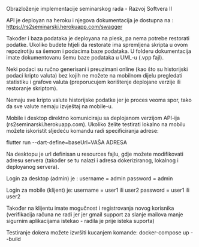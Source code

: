 Obrazloženje implementacije seminarskog rada - Razvoj Softvera II

API je deployan na heroku i njegova dokumentacija je dostupna na : https://rs2seminarski.herokuapp.com/swagger

Također i baza podataka je deployana na plesk, pa nema potrebe restorati podatke. Ukoliko budete htjeli da restorate ima spremljena skripta u ovom repozirotiju sa šemom i podacima baze podataka. U folderu dokumentacija imate dokumentovanu šemu baze podataka u UML-u (.vpp fajl).

Neki podaci su ručno generisani i preuzimani online (kao što su historijski podaci kripto valuta) bez kojih ne možete na mobilnom dijelu pregledati statistiku i grafove valuta (preporucujem korištenje deplojane verzije ili restoranje skriptom).

Nemaju sve kripto valute historijske podatke jer je proces veoma spor, tako da sve valute nemaju izvještaj na mobile-u.

Mobile i desktop direktno komuniciraju sa deplojanom verzijom API-ija (rs2seminarski.herokuapp.com). Ukoliko želite testirati lokalno na mobilu možete iskoristit sljedeću komandu radi specificiranja adrese:

flutter run --dart-define=baseUrl=VAŠA ADRESA

Na desktopu je url definisan u resources fajlu, gdje možete modifikovati adresu servera (također se tu nalazi i adresa dokeriziranog, lokalnog i deployanog servera).

Login za desktop (admin) je : username = admin password = admin

Login za mobile (klijent) je: username = user1 ili user2 password = user1 ili user2

Također na klijentu imate mogučnost i registrovanja novog korisnika (verifikacija računa ne radi jer jer gmail support za slanje mailova manje sigurnim aplikacijama istekao - radila je prije isteka suporta)

Testiranje dokera možete izvršiti kucanjem komande: docker-compose up --build

